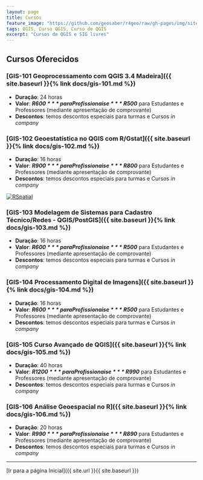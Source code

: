 ```yaml
---
layout: page
title: Cursos
feature_image: "https://github.com/geosaber/r4geo/raw/gh-pages/img/site_geosaber.png"
tags: QGIS, Curso QGIS, Curso de QGIS
excerpt: "Cursos de QGIS e SIG livres"
---
```

## Cursos Oferecidos
### [GIS-101 Geoprocessamento com QGIS 3.4 Madeira]({{ site.baseurl }}{% link docs/gis-101.md %})
 - **Duração**: 24 horas
 - **Valor**: ***R$600*** para Profissionais e ***R$500*** para Estudantes e Professores (mediante apresentação de comprovante)
 - **Descontos**: temos descontos especiais para turmas e Cursos *in company*
 
### [GIS-102 Geoestatística no QGIS com R/Gstat]({{ site.baseurl }}{% link docs/gis-102.md %})
 - **Duração**: 16 horas
 - **Valor**: ***R$900*** para Profissionais e ***R$800*** para Estudantes e Professores (mediante apresentação de comprovante)
 - **Descontos**: temos descontos especiais para turmas e Cursos *in company*
 
[![RSpatial](https://github.com/geosaber/r4geo/raw/gh-pages/img/poster_qgisr.png)](https://www.geosaber.com.br/docs/gis-102)
 
### [GIS-103 Modelagem de Sistemas para Cadastro Técnico/Redes - QGIS/PostGIS]({{ site.baseurl }}{% link docs/gis-103.md %})
 - **Duração**: 16 horas
 - **Valor**: ***R$600*** para Profissionais e ***R$500*** para Estudantes e Professores (mediante apresentação de comprovante)
 - **Descontos**: temos descontos especiais para turmas e Cursos *in company*
 
### [GIS-104 Processamento Digital de Imagens]({{ site.baseurl }}{% link docs/gis-104.md %})
 - **Duração**: 16 horas
 - **Valor**: ***R$600*** para Profissionais e ***R$500*** para Estudantes e Professores (mediante apresentação de comprovante)
 - **Descontos**: temos descontos especiais para turmas e Cursos *in company*
 
### [GIS-105 Curso Avançado de QGIS]({{ site.baseurl }}{% link docs/gis-105.md %})
 - **Duração**: 40 horas
 - **Valor**: ***R$1200*** para Profissionais e ***R$990*** para Estudantes e Professores (mediante apresentação de comprovante)
 - **Descontos**: temos descontos especiais para turmas e Cursos *in company*

### [GIS-106 Análise Geoespacial no R]({{ site.baseurl }}{% link docs/gis-106.md %})
 - **Duração**: 20 horas
 - **Valor**: ***R$990*** para Profissionais e ***R$890*** para Estudantes e Professores (mediante apresentação de comprovante)
 - **Descontos**: temos descontos especiais para turmas e Cursos *in company*
 
---
[Ir para a página Inicial]({{ site.url }}{{ site.baseurl }})
